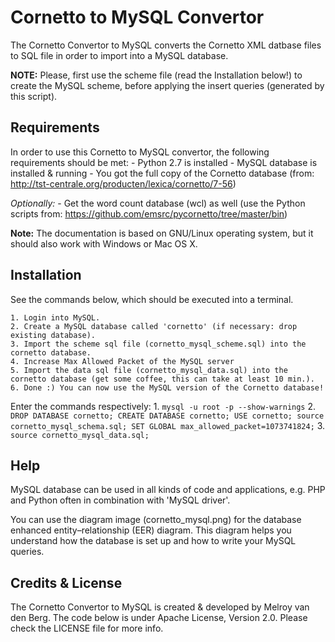 Cornetto to MySQL Convertor
===========================
The Cornetto Convertor to MySQL converts the Cornetto XML datbase files to SQL file in order to import into a MySQL database.

**NOTE:**
	Please, first use the scheme file (read the Installation below!) to create the MySQL scheme, before applying the insert queries (generated by this script).


Requirements
------------
In order to use this Cornetto to MySQL convertor, the following requirements should be met:
	- Python 2.7 is installed
	- MySQL database is installed & running
	- You got the full copy of the Cornetto database (from: http://tst-centrale.org/producten/lexica/cornetto/7-56)

*Optionally:*
	- Get the word count database (wcl) as well 
		(use the Python scripts from: https://github.com/emsrc/pycornetto/tree/master/bin)

**Note:**
	The documentation is based on GNU/Linux operating system, but it should also work with Windows or Mac OS X.

Installation
------------
See the commands below, which should be executed into a terminal.

	1. Login into MySQL. 
	2. Create a MySQL database called 'cornetto' (if necessary: drop existing database).
	3. Import the scheme sql file (cornetto_mysql_scheme.sql) into the cornetto database.
	4. Increase Max Allowed Packet of the MySQL server
	5. Import the data sql file (cornetto_mysql_data.sql) into the cornetto database (get some coffee, this can take at least 10 min.).
	6. Done :) You can now use the MySQL version of the Cornetto database!

Enter the commands respectively:
	1. ```mysql -u root -p --show-warnings```
	2. ```DROP DATABASE cornetto; CREATE DATABASE cornetto; USE cornetto; source cornetto_mysql_schema.sql; SET GLOBAL max_allowed_packet=1073741824;```
	3. ```source cornetto_mysql_data.sql;```

Help
----
MySQL database can be used in all kinds of code and applications, e.g. PHP and Python often in combination with 'MySQL driver'.

You can use the diagram image (cornetto_mysql.png) for the database enhanced entity–relationship (EER) diagram.
This diagram helps you understand how the database is set up and how to write your MySQL queries.

Credits & License
-----------------
The Cornetto Convertor to MySQL is created & developed by Melroy van den Berg.
The code below is under Apache License, Version 2.0. Please check the LICENSE file for more info.
